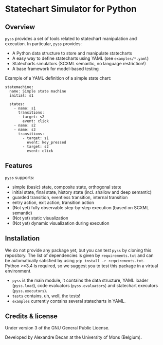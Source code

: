 # Statechart Simulator for Python

## Overview

`pyss` provides a set of tools related to statechart manipulation and execution.
In particular, `pyss` provides:
 - A Python data structure to store and manipulate statecharts
 - A easy way to define statecharts using YAML (see `examples/*.yaml`)
 - Statecharts simulators (SCXML semantic, no language restriction!)
 - A base framework for model-based testing

Example of a YAML definition of a simple state chart:
```
statemachine:
  name: Simple state machine
  initial: s1

  states:
    - name: s1
      transitions:
      - target: s2
        event: click
    - name: s2
    - name: s3
      transitions:
        - target: s1
          event: key_pressed
        - target: s2
          event: click
```

## Features

`pyss` supports:
 - simple (basic) state, composite state, orthogonal state
 - initial state, final state, history state (incl. shallow and deep semantic)
 - guarded transition, eventless transition, internal transition
 - entry action, exit action, transition action
 - (Not yet) fully observable step-by-step execution (based on SCXML semantic)
 - (Not yet) static visualization
 - (Not yet) dynamic visualization during execution


## Installation

We do not provide any package yet, but you can test `pyss` by cloning this repository.
The list of dependencies is given by `requirements.txt` and can be automatically satisfied by using `pip install -r requirements.txt`.
Python >=3.4 is required, so we suggest you to test this package in a virtual environment.

 - `pyss` is the main module, it contains the data structure,
 YAML loader (`pyss.load`), code evaluators (`pyss.evaluators`) and statechart executors (`pyss.executors`).
 - `tests` contains, uh, well, the tests!
 - `examples` currently contains several statecharts in YAML.

## Credits & license

Under version 3 of the GNU General Public License.

Developed by Alexandre Decan at the University of Mons (Belgium).

